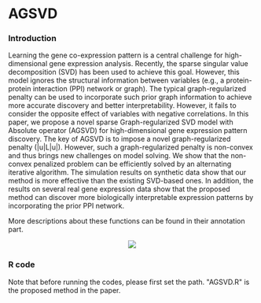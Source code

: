 # AGSVD 
### Introduction
Learning the gene co-expression pattern is a central challenge for high-dimensional gene expression analysis. Recently, the sparse singular value decomposition (SVD) has been used to achieve this goal. However, this model ignores the structural information between variables (e.g., a protein-protein interaction (PPI) network or graph). The typical graph-regularized penalty can be used to incorporate such prior graph information to achieve more accurate discovery and better interpretability. However, it fails to consider the opposite effect of variables with negative correlations. In this paper, we propose a novel sparse Graph-regularized SVD model with Absolute operator (AGSVD) for high-dimensional gene expression pattern discovery. The key of AGSVD is to impose a novel graph-regularized penalty (|u|L|u|). However, such a graph-regularized penalty is non-convex and thus brings new challenges on model solving. We show that the non-convex penalized problem can be efficiently solved by an alternating iterative algorithm. The simulation results on synthetic data show that our method is more effective than the existing SVD-based ones. In addition, the results on several real gene expression data show that the proposed method can discover more biologically interpretable expression patterns by incorporating the prior PPI network.


More descriptions about these functions can be found in their annotation part.

<p align="center"> 
<img src="https://github.com/wenwenmin/AGSVD/blob/master/Figure_flow_chart.png">
</p>

### R code
Note that before running the codes, please first set the path. "AGSVD.R" is the proposed method in the paper.

